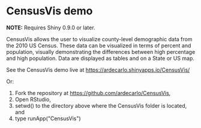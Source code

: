 # CensusVis demo

**NOTE:** Requires Shiny 0.9.0 or later.

CensusVis allows the user to visualize county-level demographic data from the 2010 US Census. These data can be visualized in terms of percent and population, visually demonstrating the differences between high percentage and high population. Data are displayed as tables and on a State or US map.

See the CensusVis demo live at https://ardecarlo.shinyapps.io/CensusVis/

Or:
1. Fork the repository at  https://github.com/ardecarlo/CensusVis,
2. Open RStudio,
3. setwd() to the directory above where the CensusVis folder is located, and 
4. type runApp("CensusVis")
